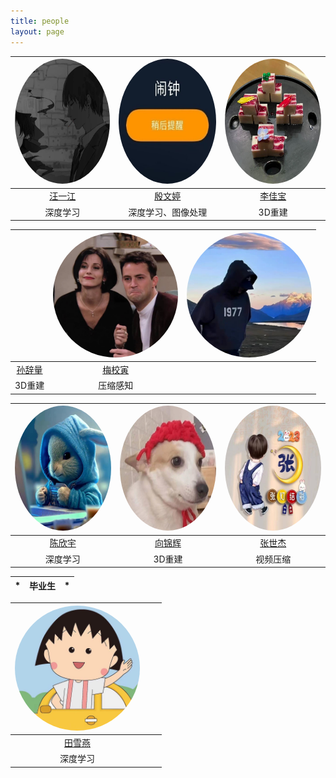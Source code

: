 ```yaml
---
title: people
layout: page
---
```



| <img src="/assets/images/people/wyj.JPG" style="border-radius: 50%;" width = "200" height = "200"/> | <img src="/assets/images/people/ywt.JPG" style="border-radius: 50%;" width = "200" height = "200"/> | <img src="/assets/images/people/ljb.JPG" style="border-radius: 50%;" width = "200" height = "200"/> |
|:------------------------------------------------------------------------------:|:-----------------------------------------------------------------------:|:---------------------------------------------------------------------------------------------------:|
|                      [汪一江](https://github.com/linux)                       |                     [殷文婷](https://github.com/ywt123abc)                      |                               [李佳宝](https://github.com/TIMESTICKING)                                |
|                                      深度学习                                      |                                  深度学习、图像处理                                   |                                                3D重建                                                 |


|  | <img src="/assets/images/people/mxy.jpg" style="border-radius: 50%;" width = "200" height = "200"/> | <img src="/assets/images/people/scl.JPG" style="border-radius: 50%;" width = "200" height = "200"/> |
|:-------------------------------------------------------------------------:|:-----------------------------------------------------------------------:|:-----------------------------------------------------------------------:|
|                      [孙辞量](https://github.com/sunciliang)                       |                     [梅校寅](https://github.com/meixiaoyinn)                      |                                           |
|                                   3D重建                                    |                                  压缩感知                                   |                                                                     |


| <img src="/assets/images/people/cxy.jpg" style="border-radius: 50%;" width = "200" height = "200"/> | <img src="/assets/images/people/xjh.JPG" style="border-radius: 50%;" width = "200" height = "200"/> | <img src="/assets/images/people/zsj.jpg" style="border-radius: 50%;" width = "200" height = "200"/> |
|:-------------------------------------------------------------------------:|:-----------------------------------------------------------------------:|:-----------------------------------------------------------------------:|
|                      [陈欣宇](https://github.com/chenchen772)                       |                     [向锦辉](https://github.com/a656418zz)                      |                     [张世杰](https://github.com/lewis-101)                      |
|                                   深度学习                                    |                                  3D重建                                   |                                  视频压缩                                   |




|                                        *                                |                                      毕业生                              |                                 *                                                     |
|:------------------------------------------------------------------------------:|:-----------------------------------------------------------------------:|:---------------------------------------------------------------------------------------------------:|

| <img src="/assets/images/people/txy.jpg" style="border-radius: 50%;" width = "200" height = "200"/> |  |  |
|:------------------------------------------------------------------------------:|:-----------------------------------------------------------------------:|:---------------------------------------------------------------------------------------------------:|
|                      [田雪燕](https://github.com/Txy-study)                       |                                         |                                                               |
|                                      深度学习                                      |                                                                     |                                                                                                 |



